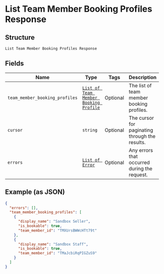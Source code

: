 
# List Team Member Booking Profiles Response

## Structure

`List Team Member Booking Profiles Response`

## Fields

| Name | Type | Tags | Description |
|  --- | --- | --- | --- |
| `team_member_booking_profiles` | [`List of Team Member Booking Profile`](/doc/models/team-member-booking-profile.md) | Optional | The list of team member booking profiles. |
| `cursor` | `string` | Optional | The cursor for paginating through the results. |
| `errors` | [`List of Error`](/doc/models/error.md) | Optional | Any errors that occurred during the request. |

## Example (as JSON)

```json
{
  "errors": [],
  "team_member_booking_profiles": [
    {
      "display_name": "Sandbox Seller",
      "is_bookable": true,
      "team_member_id": "TMXUrsBWWcHTt79t"
    },
    {
      "display_name": "Sandbox Staff",
      "is_bookable": true,
      "team_member_id": "TMaJcbiRqPIGZuS9"
    }
  ]
}
```

